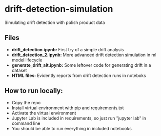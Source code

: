 # drift-detection-simulation
Simulating drift detection with polish product data

## Files
- **drift_detection.ipynb:** First try of a simple drift analysis
- **drift_detection_2.ipynb:** More advanced drift detection simulation in ml model lifecycle
- **generate_drift_alt.ipynb:** Some leftover code for generating drift in a dataset
- **HTML files:** Evidently reports from drift detection runs in noteboks

## How to run locally:
- Copy the repo
- Install virtual environment with pip and requirements.txt
- Activate the virtual environment
- Jupyter Lab is included in requirements, so just run "jupyter lab" in command line
- You should be able to run everything in included notebooks